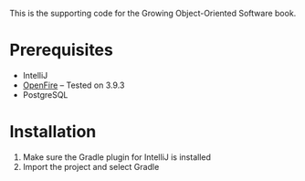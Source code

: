 This is the supporting code for the Growing Object-Oriented Software book.

# Prerequisites

* IntelliJ
* [OpenFire](http://www.igniterealtime.org/projects/openfire/index.jsp) – Tested on 3.9.3
* PostgreSQL

# Installation

1. Make sure the Gradle plugin for IntelliJ is installed
2. Import the project and select Gradle
